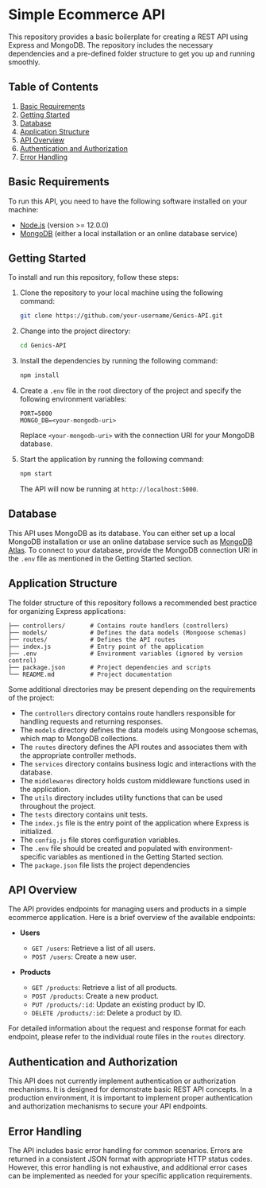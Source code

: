 # Simple Ecommerce API

This repository provides a basic boilerplate for creating a REST API using Express and MongoDB. The repository includes the necessary dependencies and a pre-defined folder structure to get you up and running smoothly.

## Table of Contents

1. [Basic Requirements](#basic-requirements)
2. [Getting Started](#getting-started)
3. [Database](#database)
4. [Application Structure](#application-structure)
5. [API Overview](#api-overview)
6. [Authentication and Authorization](#authentication-and-authorization)
7. [Error Handling](#error-handling)

## Basic Requirements

To run this API, you need to have the following software installed on your machine:

- [Node.js](https://nodejs.org) (version >= 12.0.0)
- [MongoDB](https://www.mongodb.com/) (either a local installation or an online database service)

## Getting Started

To install and run this repository, follow these steps:

1. Clone the repository to your local machine using the following command:

   ```bash
   git clone https://github.com/your-username/Genics-API.git
   ```

2. Change into the project directory:

   ```bash
   cd Genics-API
   ```

3. Install the dependencies by running the following command:

   ```bash
   npm install
   ```

4. Create a `.env` file in the root directory of the project and specify the following environment variables:

   ```
   PORT=5000
   MONGO_DB=<your-mongodb-uri>
   ```

   Replace `<your-mongodb-uri>` with the connection URI for your MongoDB database.

5. Start the application by running the following command:

   ```bash
   npm start
   ```

   The API will now be running at `http://localhost:5000`.

## Database

This API uses MongoDB as its database. You can either set up a local MongoDB installation or use an online database service such as [MongoDB Atlas](https://www.mongodb.com/cloud/atlas). To connect to your database, provide the MongoDB connection URI in the `.env` file as mentioned in the Getting Started section.

## Application Structure

The folder structure of this repository follows a recommended best practice for organizing Express applications:

```
├── controllers/       # Contains route handlers (controllers)
├── models/            # Defines the data models (Mongoose schemas)
├── routes/            # Defines the API routes
├── index.js           # Entry point of the application
├── .env               # Environment variables (ignored by version control)
├── package.json       # Project dependencies and scripts
└── README.md          # Project documentation
```

Some additional directories may be present depending on the requirements of the project:

- The `controllers` directory contains route handlers responsible for handling requests and returning responses.
- The `models` directory defines the data models using Mongoose schemas, which map to MongoDB collections.
- The `routes` directory defines the API routes and associates them with the appropriate controller methods.
- The `services` directory contains business logic and interactions with the database.
- The `middlewares` directory holds custom middleware functions used in the application.
- The `utils` directory includes utility functions that can be used throughout the project.
- The `tests` directory contains unit tests.
- The `index.js` file is the entry point of the application where Express is initialized.
- The `config.js` file stores configuration variables.
- The `.env` file should be created and populated with environment-specific variables as mentioned in the Getting Started section.
- The `package.json` file lists the project dependencies

## API Overview

The API provides endpoints for managing users and products in a simple ecommerce application. Here is a brief overview of the available endpoints:

- **Users**

  - `GET /users`: Retrieve a list of all users.
  - `POST /users`: Create a new user.

- **Products**
  - `GET /products`: Retrieve a list of all products.
  - `POST /products`: Create a new product.
  - `PUT /products/:id`: Update an existing product by ID.
  - `DELETE /products/:id`: Delete a product by ID.

For detailed information about the request and response format for each endpoint, please refer to the individual route files in the `routes` directory.

## Authentication and Authorization

This API does not currently implement authentication or authorization mechanisms. It is designed for demonstrate basic REST API concepts. In a production environment, it is important to implement proper authentication and authorization mechanisms to secure your API endpoints.

## Error Handling

The API includes basic error handling for common scenarios. Errors are returned in a consistent JSON format with appropriate HTTP status codes. However, this error handling is not exhaustive, and additional error cases can be implemented as needed for your specific application requirements.
